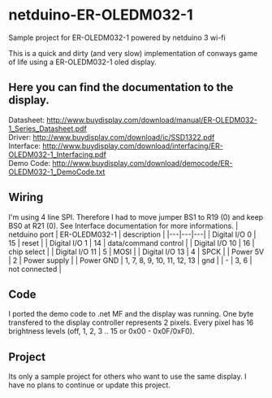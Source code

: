 # netduino-ER-OLEDM032-1
Sample project for ER-OLEDM032-1 powered by netduino 3 wi-fi

This is a quick and dirty (and very slow) implementation of conways game of life using a ER-OLEDM032-1 oled display.

## Here you can find the documentation to the display.
Datasheet: http://www.buydisplay.com/download/manual/ER-OLEDM032-1_Series_Datasheet.pdf  
Driver: http://www.buydisplay.com/download/ic/SSD1322.pdf  
Interface: http://www.buydisplay.com/download/interfacing/ER-OLEDM032-1_Interfacing.pdf  
Demo Code: http://www.buydisplay.com/download/democode/ER-OLEDM032-1_DemoCode.txt  

## Wiring
I'm using 4 line SPI. Therefore I had to move jumper BS1 to R19 (0) and keep BS0 at R21 (0). See Interface documentation for more informations.
| netduino port | ER-OLEDM032-1 | description |
|---|---|---|
| Digital I/O 0 | 15 | reset |
| Digital I/O 1 | 14 | data/command control |
| Digital I/O 10 | 16 | chip select |
| Digital I/O 11 | 5 | MOSI |
| Digital I/O 13 | 4 | SPCK |
| Power 5V | 2 | Power supply |
| Power GND | 1, 7, 8, 9, 10, 11, 12, 13 | gnd |
| - | 3, 6 | not connected |

## Code
I ported the demo code to .net MF and the display was running.
One byte transfered to the display controller represents 2 pixels. Every pixel has 16 brightness levels (off, 1, 2, 3 .. 15 or 0x00 - 0x0F/0xF0).

## Project
Its only a sample project for others who want to use the same display. I have no plans to continue or update this project.
